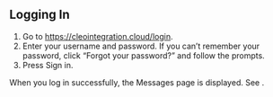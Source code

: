 ## Logging In

1. Go to https://cleointegration.cloud/login.
2. Enter your username and password. If you can’t remember your password, click “Forgot your password?” and follow the prompts.
3. Press Sign in.

When you log in successfully, the Messages page is displayed. See <xref to Messages page doc>.
